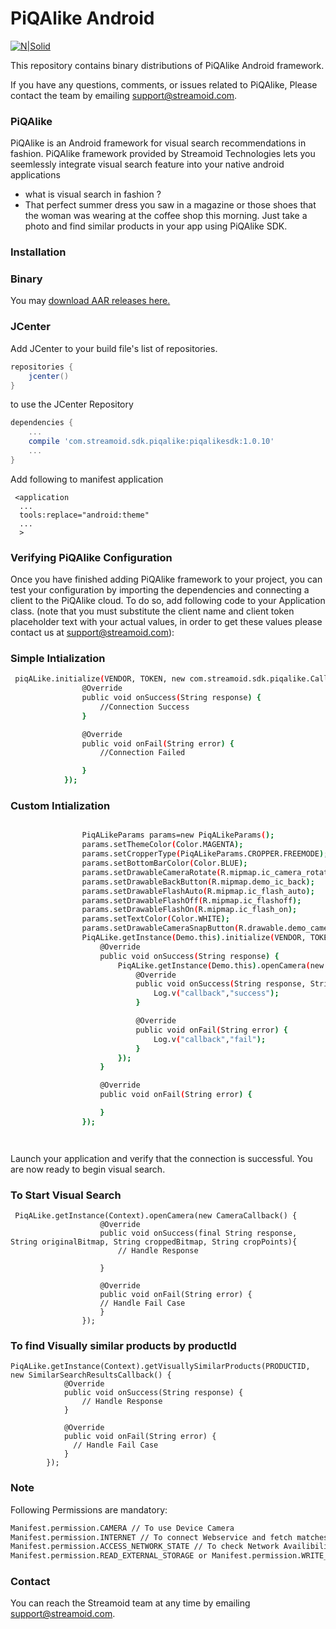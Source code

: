 # PiQAlike Android

[![N|Solid](http://www.streamoid.com/images/logo-white.png)](http://www.streamoid.com/)

This repository contains binary distributions of PiQAlike Android framework.

If you have any questions, comments, or issues related to PiQAlike, Please contact the team by emailing support@streamoid.com.


### PiQAlike

PiQAlike is an Android framework for visual search recommendations in fashion. PiQAlike framework provided by Streamoid Technologies lets you seemlessly integrate visual search feature into your native android applications

- what is visual search in fashion ?
- That perfect summer dress you saw in a magazine or those shoes that the woman was wearing at the coffee shop this morning. Just take a photo and find similar products in your app using PiQAlike SDK.


### Installation

### Binary

You may [download AAR releases here.](https://github.com/streamoid/PiQAlike-android/releases)

### JCenter

Add JCenter to your build file's list of repositories.

```groovy
repositories {
    jcenter()
}
```

to use the JCenter Repository

```groovy
dependencies {
    ...
    compile 'com.streamoid.sdk.piqalike:piqalikesdk:1.0.10'
    ...
}
```

Add following to manifest application


```
 <application
  ...
  tools:replace="android:theme"
  ...
  >
```

### Verifying PiQAlike Configuration

Once you have finished adding PiQAlike framework to your project, you can test your configuration by importing the dependencies and connecting a client to the PiQAlike cloud. To do so, add following code to your Application class. (note that you must substitute the client name and client token placeholder text with your actual values, in order to get these values please contact us at support@streamoid.com):

### Simple Intialization
```sh
 piqALike.initialize(VENDOR, TOKEN, new com.streamoid.sdk.piqalike.Callback() {
                @Override
                public void onSuccess(String response) {
                    //Connection Success
                }

                @Override
                public void onFail(String error) {
                    //Connection Failed

                }
            });

```

### Custom Intialization

```sh

                PiqALikeParams params=new PiqALikeParams();
                params.setThemeColor(Color.MAGENTA);
                params.setCropperType(PiqALikeParams.CROPPER.FREEMODE);
                params.setBottomBarColor(Color.BLUE);
                params.setDrawableCameraRotate(R.mipmap.ic_camera_rotate);
                params.setDrawableBackButton(R.mipmap.demo_ic_back);
                params.setDrawableFlashAuto(R.mipmap.ic_flash_auto);
                params.setDrawableFlashOff(R.mipmap.ic_flashoff);
                params.setDrawableFlashOn(R.mipmap.ic_flash_on);
                params.setTextColor(Color.WHITE);
                params.setDrawableCameraSnapButton(R.drawable.demo_camera_button);
                PiqALike.getInstance(Demo.this).initialize(VENDOR, TOKEN,params, new Callback() {
                    @Override
                    public void onSuccess(String response) {
                        PiqALike.getInstance(Demo.this).openCamera(new CameraCallback() {
                            @Override
                            public void onSuccess(String response, String originalBitmap, String croppedBitmap, String cropPoints) {
                                Log.v("callback","success");
                            }

                            @Override
                            public void onFail(String error) {
                                Log.v("callback","fail");
                            }
                        });
                    }

                    @Override
                    public void onFail(String error) {

                    }
                });




```

Launch your application and verify that the connection is successful. You are now ready to begin visual search.


### To Start Visual Search

```
 PiqALike.getInstance(Context).openCamera(new CameraCallback() {
                    @Override
                    public void onSuccess(final String response, String originalBitmap, String croppedBitmap, String cropPoints){
                        // Handle Response

                    }

                    @Override
                    public void onFail(String error) {
                    // Handle Fail Case
                    }
                });

```


### To find Visually similar products by productId

```
PiqALike.getInstance(Context).getVisuallySimilarProducts(PRODUCTID, new SimilarSearchResultsCallback() {
            @Override
            public void onSuccess(String response) {
                // Handle Response
            }

            @Override
            public void onFail(String error) {
              // Handle Fail Case
            }
        });
```
### Note

Following Permissions are mandatory:

```sh
Manifest.permission.CAMERA // To use Device Camera
Manifest.permission.INTERNET // To connect Webservice and fetch matches
Manifest.permission.ACCESS_NETWORK_STATE // To check Network Availibility
Manifest.permission.READ_EXTERNAL_STORAGE or Manifest.permission.WRITE_EXTERNAL_STORAGE// To access Gallery to pick image for search matches
```
### Contact

You can reach the Streamoid team at any time by emailing support@streamoid.com.

